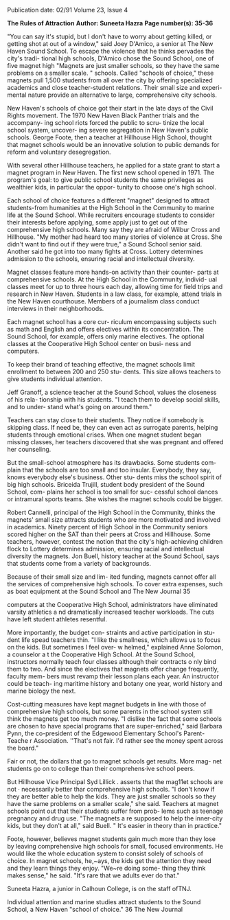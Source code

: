 Publication date: 02/91
Volume 23, Issue 4

**The Rules of Attraction**
**Author: Suneeta Hazra**
**Page number(s): 35-36**

"You can say it's stupid, but I don't have 
to worry about getting killed, or getting 
shot at out of a window," said Joey 
D'Amico, a senior at The New Haven 
Sound School. To escape the violence 
that he thinks pervades the city's tradi-
tional high schools, D'Amico chose the 
Sound School, one of five magnet high 
"Magnets are just 
smaller schools, so 
they have the same 
problems on a smaller 
scale. " 
schools. Called "schools of choice," 
these magnets pull 1,500 students from 
all over the city by offering specialized 
academics and close teacher-student 
relations. Their small size and experi-
mental nature provide an alternative to 
large, comprehensive city schools. 

New Haven's schools of choice got 
their start in the late days of the Civil 
Rights movement. The 1970 New Haven 
Black Panther trials and the accompany-
ing school riots forced the public to scru-
tinize the local school system, uncover-
ing severe segregation in New Haven's 
public schools. George Foote, then a 
teacher at Hillhouse High School, 
thought that magnet schools would be 
an innovative solution to public 
demands for reform and voluntary 
desegregation. 

With several other 
Hillhouse teachers, he applied for a state 
grant to start a magnet program in New 
Haven. The first new school opened in 
1971. The program's goal: to give public 
school students the same privileges as 
wealthier kids, in particular the oppor-
tunity to choose one's high school. 


Each school of choice features a 
different "magnet" designed to attract 
students-from humanities at the High 
School in the Community to marine life 
at the Sound School. While recruiters 
encourage students to consider their 
interests before applying, some apply 
just to get out of the comprehensive 
high schools. Many say they are afraid 
of Wilbur Cross and Hillhouse. "My 
mother had heard too many stories of 
violence at Cross. She didn't want to 
find out if they were true," a Sound 
School senior said. Another said he got 
into too many fights at Cross. Lottery 
determines admission to the schools, 
ensuring racial and intellectual diversity. 

Magnet classes feature more 
hands-on activity than their counter-
parts at comprehensive schools. At the 
High School in the Community, individ-
ual classes meet for up to three hours 
each day, allowing time for field trips 
and research in New Haven. Students in 
a law class, for example, attend trials in 
the New Haven courthouse. Members of 
a journalism class conduct interviews in 
their neighborhoods. 

Each magnet school has a core cur-
riculum encompassing subjects such as 
math and English and offers electives 
within its concentration. The Sound 
School, for example, offers only marine 
electives. The optional classes at the 
Cooperative High School center on busi-
ness and computers. 

To keep their brand of teaching 
effective, the magnet schools limit 
enrollment to between 200 and 250 stu-
dents. This size allows teachers to give 
students individual attention. 

Jeff 
Granoff, a science teacher at the Sound 
School, values the closeness of his rela-
tionship with his students. "I teach them 
to develop social skills, and to under-
stand what's going on around them." 

Teachers can stay close to their students. 
They notice if somebody is skipping 
class. If need be, they can even act as 
surrogate parents, helping students 
through emotional crises. When one 
magnet student began missing classes, 
her teachers discovered that she was 
pregnant and offered her counseling. 

But the small-school atmosphere 
has its drawbacks. Some students com-
plain that the schools are too small and 
too insular. Everybody, they say, knows 
everybody else's business. Other stu-
dents miss the school spirit of big high 
schools. Briceida Trujill, student body 
president of the Sound School, com-
plains her school is too small for suc-
cessful school dances or intramural 
sports teams. She wishes the magnet 
schools could be bigger. 

Robert Cannelli, principal of the 
High School in the Community, thinks 
the magnets' small size attracts students 
who are more motivated and involved 
in academics. Ninety percent of High 
School in the Community seniors scored 
higher on the SAT than their peers at 
Cross and Hillhouse. Some teachers, 
however, contest the notion that the 
city's high-achieving children flock to 
Lottery determines 
admission, ensuring 
racial and intellectual 
diversity 
the magnets. Jon Buell, history teacher at 
the Sound School, says that students 
come from a variety of backgrounds. 

Because of their small size and lim-
ited funding, magnets cannot offer all 
the services of comprehensive high 
schools. To cover extra expenses, such as 
boat equipment at the Sound School and 
The New Journal 35 

computers at the Cooperative High 
School, administrators have eliminated 
varsity athletics a nd dramatically 
increased teacher workloads. The cuts 
have left student athletes resentful. 

More importantly, the budget con-
straints and active participation in stu-
dent life spead teachers thin. "I like the 
smallness, which allows us to focus on 
the kids. But sometimes I feel over-
w helmed," explained Anne Solomon, a 
counselor a t the Cooperative High 
School. At the Sound School, instructors 
normally teach four classes although 
their contracts o nly bind them to two. 
And since the electives that magnets 
offer change frequently, faculty mem-
bers must revamp their lesson plans 
each year. An instructor could be teach-
ing maritime history and botany one 
year, world history and marine biology 
the next. 

Cost-cutting measures have kept 
magnet budgets in line with those of 
comprehensive high schools, but some 
parents in the school system still think 
the magnets get too much money. "I 
dislike the fact that some schools are 
chosen to have special programs that are 
super-enriched," said Barbara Pynn, the 
co-president 
of 
the 
Edgewood 
Elementary School's Parent-Teache r 
Association. ''That's not fair. I'd rather 
see the money spent across the board." 

Fair or not, the dollars that go to 
magnet schools get results. More mag-
net students go on to college than their 
comprehens·ive school peers. 

But 
Hillhouse Vice Principal Syd Lillick . 
asserts that the mag11et schools are not · 
necessarily better thar comprehensive 
high schools. "I don't know if they are 
better able to help the kids. They are 
just smaller schools so they have the 
same problems on a smaller scale," she 
said. Teachers at magnet schools point 
out that their students suffer from prob-
lems such as teenage pregnancy and 
drug use. "The magnets a re supposed 
to help the inner-city kids, but they 
don't at all," said Buell. " It's easier in 
theory than in practice." 

Foote, however, believes magnet 
students gain much more than they lose 
by leaving comprehensive high schools 
for small, focused environments. He 
would like the whole education system 
to consist solely of schools of choice. In 
magnet schools, he,~ays, the kids get the 
attention they need and they learn 
things they enjoy. "We~re doing some-
thing they think makes sense," he said. 
"It's rare that we adults ever do that." 

Suneeta Hazra, a junior in Calhoun College, 
is on the staff ofTNJ. 

Individual attention and marine studies attract students to the Sound School, a New Haven "school of choice." 
36 The New Journal